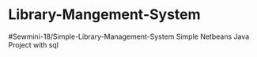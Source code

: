 # Library-Mangement-System
#Sewmini-18/Simple-Library-Management-System
Simple Netbeans Java Project with sql  
